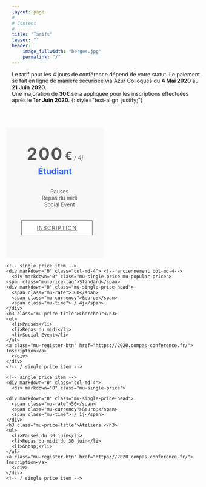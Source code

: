 ```yaml
---
layout: page
#
# Content
#
title: "Tarifs"
teaser: ""
header:
    image_fullwidth: "berges.jpg"
    permalink: "/"
---
```


Le tarif pour les 4 jours de conférence dépend de votre statut. Le paiement se fait en ligne de manière sécurisée via 
Azur Colloques du **4&nbsp;Mai 2020** au **21 Juin 2020**. <BR>Une majoration de **30&euro;** sera appliquée pour les 
inscriptions effectuées après le **1er Juin 2020**.
{: style="text-align: justify;"}

<style type="text/css">
.myrow {
  display: -webkit-box;
  display: -ms-flexbox;
  display: flex;
  -ms-flex-wrap: wrap;
      flex-wrap: wrap;
  margin-right: -15px;
  margin-left: -15px;
}
.col-md-4 {
	-webkit-box-flex: 0;
		-ms-flex: 0 0 33.3333333333%;
			flex: 0 0 33.3333333333%;
		max-width: 33.3333333333%;
}

#mu-pricing {
	background-color: #fff;
	display: inline;
	float: left;
	width: 100%;
}

.mu-pricing-area {
	display: inline;
	float: left;
	padding: 100px 0;
	width: 100%;
}

.mu-pricing-conten {
	display: inline;
	float: left;
	margin-top: 50px;
	width: 100%;
}

.mu-single-price {
	background-color: #f8f8f8;
	display: inline;
	float: left;
	text-align: center;
	position: relative;
	width: 100%;
	padding: 40px;
	overflow: hidden;
}

.mu-single-price-head {
	color: #555;
	display: inline;
	float: left;
	width: 100%;
	margin-bottom: 10px;
	margin-top: 10px;
}

.mu-single-price-head .mu-currency {
	font-weight: bold;
	font-size: 30px;
}

.mu-single-price-head .mu-rate {
	font-size: 44px;
	font-weight: bold;
	line-height: 0.9;
	letter-spacing: 3px;
}

.mu-single-price-head .mu-time {
	font-size: 16px;
	font-weight: 300;
	line-height: 0;
	font-style: italic;
}

.mu-single-price .mu-price-title {
	color: #36f;
	font-size: 22px;
	padding: 10px 0;
}

.mu-single-price ul {
	list-style: none;
}

.mu-single-price ul li{
	list-style: none;
	color: #555;
}

.mu-register-btn {
	background-color: #fff;
	border: 1px solid #555;
	color: #555;
	margin-top: 20px;
	padding: 10px 40px;
	text-align: center;
	display: inline-block;
	margin-bottom: 20px;
	text-transform: uppercase;
	letter-spacing: 1.5px;
	-webkit-transition: all 0.5s;
	-o-transition: all 0.5s;
	transition: all 0.5s;
}

.mu-register-btn:hover,
.mu-register-btn:focus,
.mu-popular-price .mu-register-btn {
	background-color: #3366FF;
	color: #fff;
}

.mu-popular-price .mu-price-tag {
	color: #fff;
	background-color: #3366FF;
    display: inline-block;
	position: absolute;
	top: 12px;
	left: -62px;
	padding: 10px 60px;
	font-size: 12px;
	text-transform: uppercase;
	letter-spacing: 1.5px;
	font-weight: 700;
	transform: rotate(-45deg);
	text-align: center;
}
</style>

<div markdown="0" class="mu-pricing-conten">
  <div markdown="0" class="myrow">
    <!-- single price item -->
    <div markdown="0" class="col-md-4">
      <div markdown="0" class="mu-single-price">
		<div markdown="0" class="mu-single-price-head">
			<span class="mu-rate">200</span>
			<span class="mu-currency">&euro;</span>
			<span class="mu-time"> / 4j</span>
		</div>
		<h3 class="mu-price-title">Étudiant</h3>
		<ul>
			<li>Pauses</li>
			<li>Repas du midi</li>
			<li>Social Event</li>
		</ul>
		<a class="mu-register-btn" href="https://compas2019.univ-pau.fr/subscribe.php"> Inscription</a>
      </div>
    </div>
    <!-- / single price item -->

    <!-- single price item -->
    <div markdown="0" class="col-md-4"> <!-- anciennement col-md-4-->
      <div markdown="0" class="mu-single-price mu-popular-price">
	<span class="mu-price-tag">Standard</span>
	<div markdown="0" class="mu-single-price-head">
	  <span class="mu-rate">300</span>
	  <span class="mu-currency">&euro;</span>
	  <span class="mu-time"> / 4j</span>
	</div>
	<h3 class="mu-price-title">Chercheur</h3>
	<ul>
	  <li>Pauses</li>
	  <li>Repas du midi</li>
	  <li>Social Event</li>
	</ul>
	<a class="mu-register-btn" href="https://2020.compas-conference.fr/"> Inscription</a>
      </div>
    </div>
    <!-- / single price item -->

    <!-- single price item -->
    <div markdown="0" class="col-md-4">
      <div markdown="0" class="mu-single-price">

	<div markdown="0" class="mu-single-price-head">
	  <span class="mu-rate">50</span>
	  <span class="mu-currency">&euro;</span>
	  <span class="mu-time"> / 1j</span>
	</div>
	<h3 class="mu-price-title">Ateliers </h3>
	<ul>
	  <li>Pauses du 30 juin</li>
	  <li>Repas du midi du 30 juin</li>
	  <li>&nbsp;</li>
	</ul>
	<a class="mu-register-btn" href="https://2020.compas-conference.fr/"> Inscription</a>
      </div>
    </div>
    <!-- / single price item -->
  </div>
</div>

